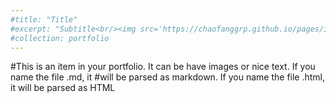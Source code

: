 ```yaml
--- 
#title: "Title" 
#excerpt: "Subtitle<br/><img src='https://chaofanggrp.github.io/pages/images/Res3.png'>" 
#collection: portfolio 
--- 
```


#This is an item in your portfolio. It can be have images or nice text. If you name the file .md, it #will be parsed as markdown. If you name the file .html, it will be parsed as HTML
